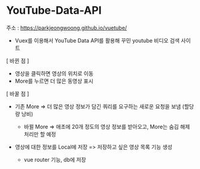 # YouTube-Data-API

주소 : https://parkjeongwoong.github.io/vuetube/

- Vuex를 이용해서 YouTube Data API를 활용해 꾸민 youtube 비디오 검색 사이트

[ 바뀐 점 ]
- 영상을 클릭하면 영상의 위치로 이동
- More를 누르면 더 많은 동영상 표시

[ 바꿀 점 ]
- 기존 More => 더 많은 영상 정보가 담긴 쿼리를 요구하는 새로운 요청을 보냄 (할당량 낭비)
  - 바뀔 More => 애초에 20개 정도의 영상 정보를 받아오고, More는 숨김 해제 처리만 할 예정

- 영상에 대한 정보를 Local에 저장 => 저장하고 싶은 영상 목록 기능 생성
  - vue router 기능, db에 저장
